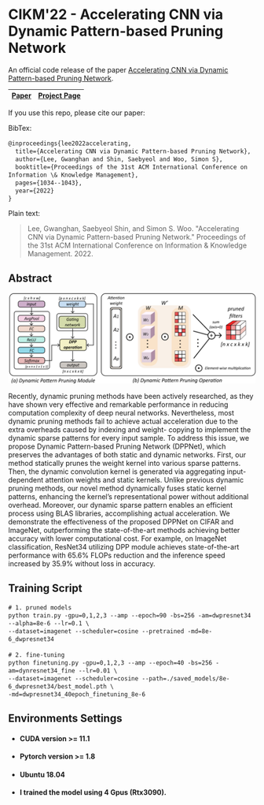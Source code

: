 # CIKM'22 - Accelerating CNN via Dynamic Pattern-based Pruning Network
An official code release of the paper [Accelerating CNN via Dynamic Pattern-based Pruning Network](https://dl.acm.org/doi/10.1145/3511808.3557225).

| [Paper](https://dl.acm.org/doi/10.1145/3511808.3557225) | [Project Page](https://sites.google.com/g.skku.edu/dppnet/) |
| --- | --- |

If you use this repo, please cite our paper:

BibTex:
```plain
@inproceedings{lee2022accelerating,
  title={Accelerating CNN via Dynamic Pattern-based Pruning Network},
  author={Lee, Gwanghan and Shin, Saebyeol and Woo, Simon S},
  booktitle={Proceedings of the 31st ACM International Conference on Information \& Knowledge Management},
  pages={1034--1043},
  year={2022}
}
```

Plain text:
<blockquote>
Lee, Gwanghan, Saebyeol Shin, and Simon S. Woo. "Accelerating CNN via Dynamic Pattern-based Pruning Network." Proceedings of the 31st ACM International Conference on Information & Knowledge Management. 2022.
</blockquote>

## Abstract

![ex_screenshot](./fig/method.png)

Recently, dynamic pruning methods have been actively researched,
as they have shown very effective and remarkable performance in
reducing computation complexity of deep neural networks. Nevertheless, 
most dynamic pruning methods fail to achieve actual acceleration 
due to the extra overheads caused by indexing and weight-
copying to implement the dynamic sparse patterns for every input
sample. To address this issue, we propose Dynamic Pattern-based
Pruning Network (DPPNet), which preserves the advantages of both
static and dynamic networks. First, our method statically prunes
the weight kernel into various sparse patterns. Then, the dynamic
convolution kernel is generated via aggregating input-dependent
attention weights and static kernels. Unlike previous dynamic pruning methods, 
our novel method dynamically fuses static kernel
patterns, enhancing the kernel’s representational power without
additional overhead. Moreover, our dynamic sparse pattern enables
an efficient process using BLAS libraries, accomplishing actual acceleration. 
We demonstrate the effectiveness of the proposed DPPNet on CIFAR and ImageNet, 
outperforming the state-of-the-art methods achieving better accuracy with lower computational cost.
For example, on ImageNet classification, ResNet34 utilizing DPP
module achieves state-of-the-art performance with 65.6% FLOPs
reduction and the inference speed increased by 35.9% without loss
in accuracy.

## Training Script
```
# 1. pruned models
python train.py -gpu=0,1,2,3 --amp --epoch=90 -bs=256 -am=dwpresnet34 --alpha=8e-6 --lr=0.1 \
--dataset=imagenet --scheduler=cosine --pretrained -md=8e-6_dwpresnet34

# 2. fine-tuning
python finetuning.py -gpu=0,1,2,3 --amp --epoch=40 -bs=256 -am=dynresnet34_fine --lr=0.01 \
--dataset=imagenet --scheduler=cosine --path=./saved_models/8e-6_dwpresnet34/best_model.pth \
-md=dwpresnet34_40epoch_finetuning_8e-6
```

## Environments Settings

- #### CUDA version >= 11.1
- #### Pytorch version >= 1.8
- #### Ubuntu 18.04
- #### I trained the model using 4 Gpus (Rtx3090).

